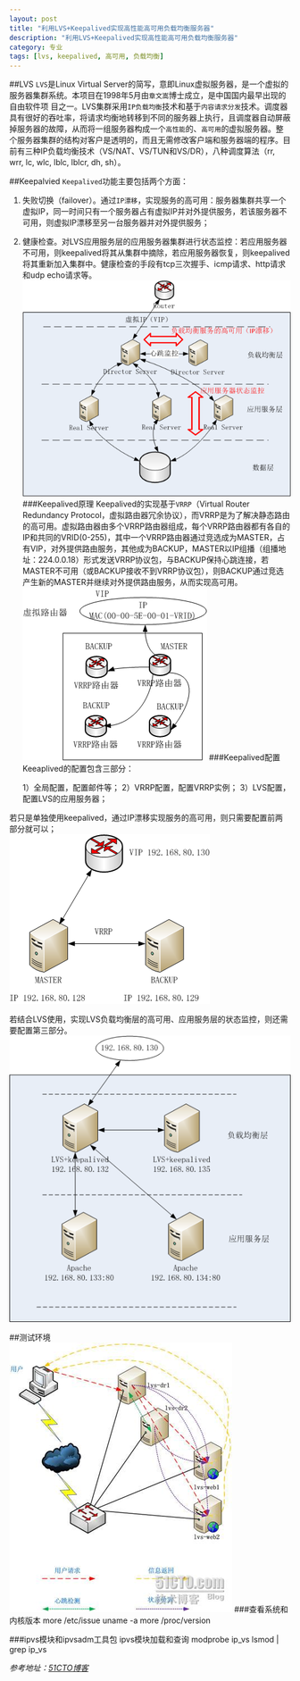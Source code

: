 ```yaml
---
layout: post
title: "利用LVS+Keepalived实现高性能高可用负载均衡服务器"
description: "利用LVS+Keepalived实现高性能高可用负载均衡服务器"
category: 专业
tags: [lvs, keepalived, 高可用, 负载均衡]
---
```


##LVS
`LVS`是Linux Virtual Server的简写，意即Linux虚拟服务器，是一个虚拟的服务器集群系统。本项目在1998年5月由`章文嵩`博士成立，是中国国内最早出现的自由软件项 目之一。LVS集群采用`IP负载均衡`技术和基于`内容请求分发`技术。调度器具有很好的吞吐率，将请求均衡地转移到不同的服务器上执行，且调度器自动屏蔽掉服务器的故障，从而将一组服务器构成一个`高性能`的、`高可用`的虚拟服务器。整个服务器集群的结构对客户是透明的，而且无需修改客户端和服务器端的程序。目前有三种IP负载均衡技术（VS/NAT、VS/TUN和VS/DR），八种调度算法（rr, wrr, lc, wlc, lblc, lblcr, dh, sh）。

##Keepalvied
`Keepalived`功能主要包括两个方面：   
1. 失败切换（failover）。通过`IP漂移`，实现服务的高可用：服务器集群共享一个虚拟IP，同一时间只有一个服务器占有虚拟IP并对外提供服务，若该服务器不可用，则虚拟IP漂移至另一台服务器并对外提供服务；   
2. 健康检查。对LVS应用服务层的应用服务器集群进行状态监控：若应用服务器不可用，则keepalived将其从集群中摘除，若应用服务器恢复，则keepalived将其重新加入集群中。健康检查的手段有tcp三次握手、icmp请求、http请求和udp echo请求等。   
![负载均衡高可用](/images/post/ha.png)
###Keepalived原理
Keepalived的实现基于`VRRP`（Virtual Router Redundancy Protocol，虚拟路由器冗余协议），而VRRP是为了解决静态路由的高可用。虚拟路由器由多个VRRP路由器组成，每个VRRP路由器都有各自的IP和共同的VRID(0-255)，其中一个VRRP路由器通过竞选成为MASTER，占有VIP，对外提供路由服务，其他成为BACKUP，MASTER以IP组播（组播地址：224.0.0.18）形式发送VRRP协议包，与BACKUP保持心跳连接，若MASTER不可用（或BACKUP接收不到VRRP协议包），则BACKUP通过竞选产生新的MASTER并继续对外提供路由服务，从而实现高可用。   
![VRRP](/images/post/vrrp.png)
###Keepalived配置
Keeaplived的配置包含三部分：

	1）全局配置，配置邮件等；
	2）VRRP配置，配置VRRP实例；
	3）LVS配置，配置LVS的应用服务器；

若只是单独使用keepalived，通过IP漂移实现服务的高可用，则只需要配置前两部分就可以；   
![ip](/images/post/ip.png)

若结合LVS使用，实现LVS负载均衡层的高可用、应用服务层的状态监控，则还需要配置第三部分。   
![lvs](/images/post/lvs.png)

##测试环境   
![lvs-dr](/images/post/lvs-dr.jpg)
###查看系统和内核版本
	more /etc/issue
	uname -a
	more /proc/version

###ipvs模块和ipvsadm工具包
	ipvs模块加载和查询
	modprobe ip_vs
	lsmod | grep ip_vs

*参考地址：[51CTO博客](http://zephiruswt.blog.51cto.com/5193151/1235852)*
